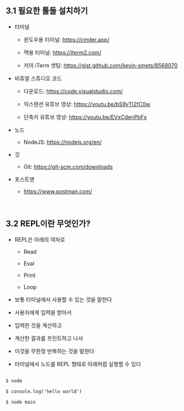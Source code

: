 ## 3.1 필요한 툴들 설치하기

- 터미널

  - 윈도우용 터미널: https://cmder.app/

  - 맥용 터미널: https://iterm2.com/

  - 저의 iTerm 셋팅: https://gist.github.com/kevin-smets/8568070

- 비쥬얼 스튜디오 코드

  - 다운로드: https://code.visualstudio.com/

  - 익스텐션 유튜브 영상: https://youtu.be/bS9yTI2fC0w

  - 단축키 유튜브 영상: https://youtu.be/EVxCdenPbFs

- 노드

  - NodeJS: https://nodejs.org/en/

- 깃

  - Git: https://git-scm.com/downloads

- 포스트맨

  - https://www.postman.com/

<br/>

## 3.2 REPL이란 무엇인가?

- REPL은 아래의 약자로

  - Read

  - Eval

  - Print

  - Loop

- 보통 터미널에서 사용할 수 있는 것을 말한다

- 사용자에게 입력을 받아서

- 입력한 것을 계산하고

- 계산한 결과를 프린트하고 나서

- 이것을 무한정 반복하는 것을 말한다

- 터미널에서 노드를 REPL 형태로 아래처럼 실행할 수 있다

```shell

$ node

$ console.log('hello world')

$ node main

```
